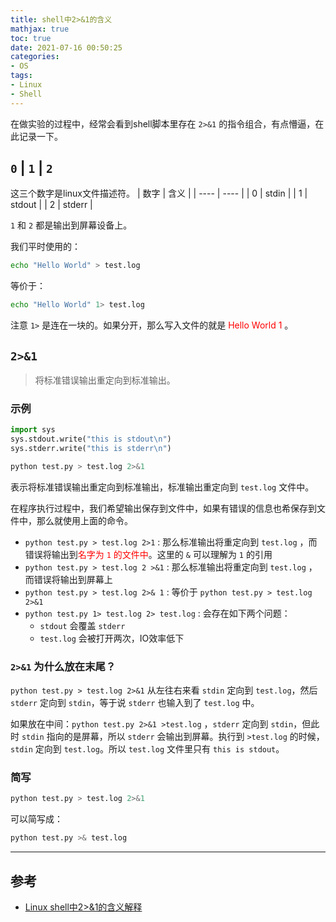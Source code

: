 ```yaml
---
title: shell中2>&1的含义
mathjax: true
toc: true
date: 2021-07-16 00:50:25
categories:
- OS
tags:
- Linux
- Shell
---
```


在做实验的过程中，经常会看到shell脚本里存在 `2>&1` 的指令组合，有点懵逼，在此记录一下。

<!--more-->


## `0`  |  `1`  |  `2`
这三个数字是linux文件描述符。
|   数字   |  含义    |
| ---- | ---- |
|   0   |    stdin   |
|   1   |    stdout  |
|   2   |    stderr  |

`1` 和 `2` 都是输出到屏幕设备上。

我们平时使用的：
```bash
echo "Hello World" > test.log
```

等价于：

```bash
echo "Hello World" 1> test.log
```
注意 `1>` 是连在一块的。如果分开，那么写入文件的就是 <font color="red">Hello World 1</font> 。

## `2>&1`
> 将标准错误输出重定向到标准输出。

### 示例
```python
import sys
sys.stdout.write("this is stdout\n")
sys.stderr.write("this is stderr\n")
```

```bash
python test.py > test.log 2>&1
```
表示将标准错误输出重定向到标准输出，标准输出重定向到 `test.log` 文件中。

在程序执行过程中，我们希望输出保存到文件中，如果有错误的信息也希保存到文件中，那么就使用上面的命令。


- `python test.py > test.log 2>1` : 那么标准输出将重定向到 `test.log` ，而错误将输出到<font color="red">名字为 `1` 的文件中</font>。这里的 `&` 可以理解为 `1` 的引用
- `python test.py > test.log 2 >&1` : 那么标准输出将重定向到 `test.log` ，而错误将输出到屏幕上
- `python test.py > test.log 2>& 1` : 等价于 `python test.py > test.log 2>&1`
- `python test.py 1> test.log 2> test.log` : 会存在如下两个问题：
    - `stdout` 会覆盖 `stderr`
    - `test.log` 会被打开两次，IO效率低下

### `2>&1` 为什么放在末尾？
`python test.py > test.log 2>&1` 从左往右来看 `stdin` 定向到 `test.log`，然后 `stderr` 定向到 `stdin`，等于说 `stderr` 也输入到了 `test.log` 中。

如果放在中间：`python test.py 2>&1 >test.log` ，`stderr` 定向到 `stdin`，但此时 `stdin` 指向的是屏幕，所以 `stderr` 会输出到屏幕。执行到 `>test.log` 的时候，`stdin` 定向到 `test.log`。所以 `test.log` 文件里只有 `this is stdout`。

### 简写

```bash
python test.py > test.log 2>&1
```

可以简写成：

```bash
python test.py >& test.log
```
___
## 参考
- [Linux shell中2>&1的含义解释](https://blog.csdn.net/zhaominpro/article/details/82630528)